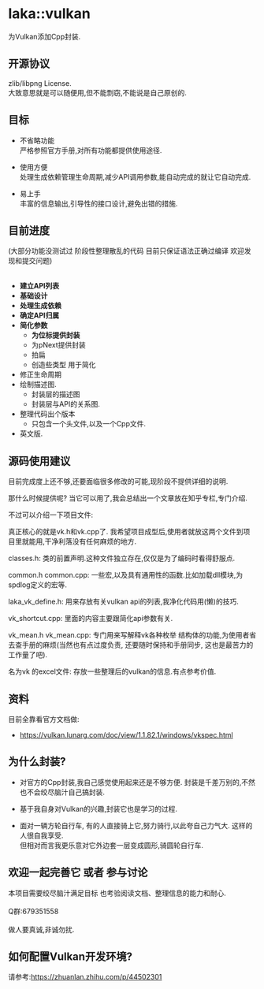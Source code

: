 laka::vulkan
==== 

为Vulkan添加Cpp封装.

## 开源协议

zlib/libpng License.</br>
大致意思就是可以随便用,但不能剽窃,不能说是自己原创的.

## 目标

* 不省略功能</br>
严格参照官方手册,对所有功能都提供使用途径.

* 使用方便</br>
处理生成依赖管理生命周期,减少API调用参数,能自动完成的就让它自动完成.

* 易上手</br>
丰富的信息输出,引导性的接口设计,避免出错的措施.

## 目前进度

(大部分功能没测试过 阶段性整理散乱的代码 目前只保证语法正确过编译 欢迎发现和提交问题)</br></br>

* **建立API列表**
* **基础设计**
* **处理生成依赖**
* **确定API归属**
* **简化参数** 
    * **为位标提供封装**
    * 为pNext提供封装
    * 拍扁
    * 创造些类型 用于简化
* 修正生命周期
* 绘制描述图.
    * 封装层的描述图
    * 封装层与API的关系图.
* 整理代码出个版本
    * 只包含一个头文件,以及一个Cpp文件.
* 英文版.

## 源码使用建议

目前完成度上还不够,还要面临很多修改的可能,现阶段不提供详细的说明.

那什么时候提供呢? 当它可以用了,我会总结出一个文章放在知乎专栏,专门介绍.

不过可以介绍一下项目文件:

真正核心的就是vk.h和vk.cpp了. 我希望项目成型后,使用者就放这两个文件到项目里就能用,干净利落没有任何麻烦的地方.

classes.h: 类的前置声明.这种文件独立存在,仅仅是为了编码时看得舒服点.

common.h common.cpp: 一些宏,以及具有通用性的函数.比如加载dll模块,为spdlog定义的宏等.

laka_vk_define.h: 用来存放有关vulkan api的列表,我净化代码用(懒)的技巧.

vk_shortcut.cpp: 里面的内容主要跟简化api参数有关.

vk_mean.h vk_mean.cpp: 专门用来写解释vk各种枚举 结构体的功能,为使用者省去查手册的麻烦(当然也有点过度负责, 还要随时保持和手册同步, 这也是最苦力的工作量了吧).

名为vk 的excel文件: 存放一些整理后的vulkan的信息.有点参考价值.

## 资料

目前全靠看官方文档做:

* https://vulkan.lunarg.com/doc/view/1.1.82.1/windows/vkspec.html

## 为什么封装?

* 对官方的Cpp封装,我自己感觉使用起来还是不够方便. 封装是千差万别的,不然也不会绞尽脑汁自己搞封装.

* 基于我自身对Vulkan的兴趣,封装它也是学习的过程.

* 面对一辆方轮自行车, 有的人直接骑上它,努力骑行,以此夸自己力气大. 这样的人很自我享受. </br>但相对而言我更乐意对它外边套一层变成圆形,骑圆轮自行车.

## 欢迎一起完善它 或者 参与讨论
本项目需要绞尽脑汁满足目标 也考验阅读文档、整理信息的能力和耐心.</br></br>
Q群:679351558</br></br>
做人要真诚,非诚勿扰.

## 如何配置Vulkan开发环境?

请参考:https://zhuanlan.zhihu.com/p/44502301
